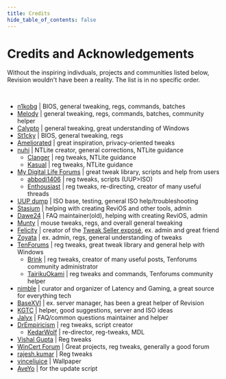 ```yaml
---
title: Credits
hide_table_of_contents: false
---
```


# Credits and Acknowledgements
Without the inspiring indivduals, projects and communities listed below, Revision wouldn't have been a reality. The list is in no specific order.

<p>&nbsp;</p>

- [n1kobg](https://n1kobg.blogspot.com/) | BIOS, general tweaking, regs, commands, batches
- [Melody](https://steamcommunity.com/id/tuneful/) | general tweaking, regs, commands, batches, community helper
- [Calypto](https://twitter.com/CaIypto) | general tweaking, great understanding of Windows
- [St1cky](https://www.youtube.com/channel/UCqjk40o5V3MEVFxU38RJ5Pw/videos) | BIOS, general tweaking, regs
- [Ameliorated](https://ameliorated.info/) | great inspiration, privacy-oriented tweaks
- [nuhi](https://www.ntlite.com/author/dino-nuhagicgmail-com/) | NTLite creator, general corrections, NTLite guidance
  - [Clanger](https://www.ntlite.com/community/index.php?members/clanger.3/) | reg tweaks, NTLite guidance
  - [Kasual](https://www.ntlite.com/community/index.php?members/kasual.7/) | reg tweaks, NTLite guidance
- [My Digital Life Forums](https://forums.mydigitallife.net/) | great tweak library, scripts and help from users
  - [abbodi1406](https://github.com/abbodi1406) | reg tweaks, scripts (UUP>ISO)
  - [Enthousiast](https://forums.mydigitallife.net/members/enthousiast.104688/) | reg tweaks, re-directing, creator of many useful threads
- [UUP dump](https://uupdump.net/) | ISO base, testing, general ISO help/troubleshooting
- [Stasium](https://github.com/stasiumdev) | helping with creating ReviOS and other tools, admin
- [Dawe24](#) |  FAQ maintainer(old), helping with creating ReviOS, admin
- [Munty](https://steamcommunity.com/profiles/76561198170678182/) | mouse tweaks, regs, and overall general tweaking
- [Felicity](https://www.twitch.tv/felicityc) | creator of the [Tweak Seller exposé](https://docs.google.com/document/d/1ZDFHUmM4ts3NpLM3jwv_pcPQbPtivDNBc9__J7FqEn4/edit), ex. admin and great friend
- [Zoyata](https://www.twitch.tv/zoyata) | ex. admin, regs, general understanding of tweaks
- [TenForums](https://www.tenforums.com/) | reg tweaks, great tweak library and general help with Windows
  - [Brink](https://www.tenforums.com/members/brink.html) | reg tweaks, creator of many useful posts, Tenforums community administrator
  - [TairikuOkami](https://www.tenforums.com/members/tairikuokami.html) | reg tweaks and commands, Tenforums community helper
- [nimble](#) | curator and organizer of Latency and Gaming, a great source for everything tech
- [BaseXVI](#) | ex. server manager, has been a great helper of Revision
- [KGTC](https://www.reddit.com/user/kgtc) | helper, good suggestions, server and ISO ideas
- [Jalyx](https://discord.com/users/850514794641096716) | FAQ/common questions maintainer and helper
- [DrEmpiricism](https://github.com/DrEmpiricism) | reg tweaks, script creator
  - [KedarWolf](https://forums.mydigitallife.net/members/kedarwolf.700864/) | re-director, reg-tweaks, MDL
- [Vishal Gupta](https://www.askvg.com/) | Reg tweaks
- [WinCert Forum](https://www.wincert.net/forum/) | Great projects, reg tweaks, generally a good forum
- [rajesh.kumar](https://msfn.org/board/profile/62731-rajeshkumar/) | Reg tweaks
- [vinceliuice](https://github.com/vinceliuice/Fluent-gtk-theme) | Wallpaper
- [AveYo](https://github.com/AveYo) | for the update script
